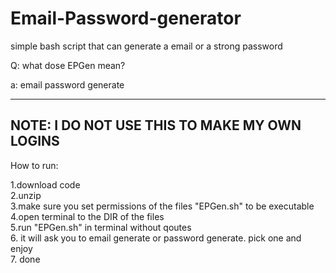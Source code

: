 # Email-Password-generator
simple bash script that can generate a email or a strong password

Q: what dose EPGen mean?

a: email password generate

---------------------------
NOTE: I DO NOT USE THIS TO MAKE MY OWN LOGINS
---------------------------
How to run:

1.download code <br />
2.unzip <br />
3.make sure you set permissions of the files "EPGen.sh" to be executable <br />
4.open terminal to the DIR of the files <br />
5.run "EPGen.sh" in terminal without qoutes <br />
6. it will ask you to email generate or password generate. pick one and enjoy <br />
7. done <br />
